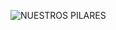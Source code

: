 
![NUESTROS PILARES](https://github.com/user-attachments/assets/d8a9b855-30ba-40d6-a0ad-d68b349cb906)

